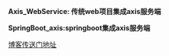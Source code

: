**Axis_WebService: 传统web项目集成axis服务端**

**SpringBoot_axis:springboot集成axis服务端**

[博客传送门地址](https://www.carlme.com/axis/2019/09/04/utils-webservice.html)